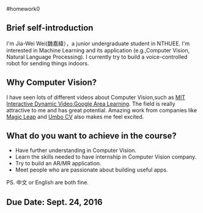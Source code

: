 #homework0



## Brief self-introduction
I'm Jia-Wei Wei(魏嘉緯），a junior undergraduate student in NTHUEE. I'm interested in Machine Learning and its application (e.g.,Computer Vision, Natural Language Processing). I currently try to build a voice-controlled robot for sending things indoors.
## Why Computer Vision? 
I have seen lots of different videos about Computer Vision,such as [MIT Interactive Dynamic Video](https://www.youtube.com/watch?v=4f09VdXex3A),[Google Area Learning](https://www.youtube.com/watch?v=NTZZCtmR3OY). The field is really attractive to me and has great potential. Amazing work from companies like [Magic Leap](https://www.magicleap.com/#/home) and [Umbo CV](https://www.umbocv.com/) also makes me feel excited.
## What do you want to achieve in the course? 
* Have further understanding in Computer Vision.
* Learn the skills needed to have internship in Computer Vision company.
* Try to build an AR/MR application.
* Meet people who are passionate about building useful apps.

PS. 中文 or English are both fine.

## Due Date: Sept. 24, 2016
